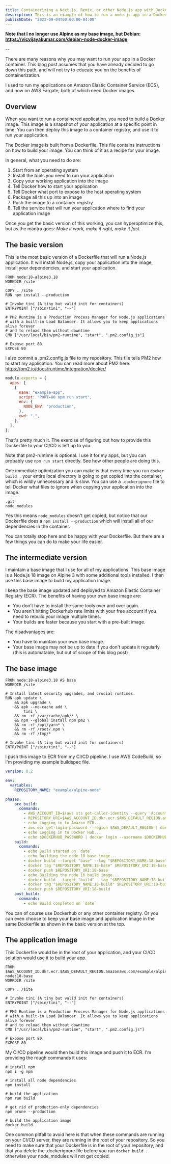 ```yaml
---
title: Containerizing a Next.js, Remix, or other Node.js app with Docker
description: This is an example of how to run a node.js app in a Docker container.
publishDate: "2023-09-04T00:00:00-04:00"
---
```


**Note that I no longer use Alpine as my base image, but Debian: <https://vicvijayakumar.com/debian-node-docker-image>**

--

There are many reasons why you may want to run your app in a Docker container. This blog post assumes that you have already decided to go down this path, and will not try to educate you on the benefits of containerization.

I used to run my applications on Amazon Elastic Container Service (ECS), and now on AWS Fargate, both of which need Docker images.

## Overview

When you want to run a containered application, you need to build a Docker image. This image is a snapshot of your application at a specific point in time. You can then deploy this image to a container registry, and use it to run your application.

The Docker image is built from a Dockerfile. This file contains instructions on how to build your image. You can think of it as a recipe for your image.

In general, what you need to do are:

1. Start from an operating system
2. Install the tools you need to run your application
3. Copy your working application into the image
4. Tell Docker how to start your application
5. Tell Docker what port to expose to the host operating system
6. Package all this up into an image
7. Push the image to a container registry
8. Tell the service that will run your application where to find your application image

Once you get the basic version of this working, you can hyperoptimize this, but as the mantra goes: _Make it work, make it right, make it fast._

## The basic version

This is the most basic version of a Dockerfile that will run a Node.js application. It will install Node.js, copy your application into the image, install your dependencies, and start your application.

```plaintext:Dockerfile showLineNumbers
FROM node:18-alpine3.18
WORKDIR /site

COPY . /site
RUN npm install --production

# Invoke tini (A tiny but valid init for containers)
ENTRYPOINT ["/sbin/tini", "--"]

# PM2 Runtime is a Production Process Manager for Node.js applications
# with a built-in Load Balancer. It allows you to keep applications alive forever
# and to reload them without downtime
CMD ["/usr/local/bin/pm2-runtime", "start", ".pm2.config.js"]

# Expose port 80.
EXPOSE 80
```

I also commit a .pm2.config.js file to my repository. This file tells PM2 how to start my application. You can read more about PM2 here: <https://pm2.io/docs/runtime/integration/docker/>

```plaintext:.pm2.config.js showLineNumbers
module.exports = {
  apps: [
    {
      name: "example-app",
      script: "PORT=80 npm run start",
      env: {
        NODE_ENV: "production",
      },
      cwd: ".",
    },
  ],
};
```

That's pretty much it. The exercise of figuring out how to provide this Dockerfile to your CI/CD is left up to you.

Note that pm2-runtime is optional. I use it for my apps, but you can probably use `npm run start` directly. See how other people are doing this.

One immediate optimization you can make is that every time you run `docker build .` your entire local directory is going to get copied into the container, which is wildly unnecessary and is slow. You can use a `.dockerignore` file to tell Docker what files to ignore when copying your application into the image.

```plaintext:.dockerignore showLineNumbers
.git
node_modules
```

Yes this means `node_modules` doesn't get copied, but notice that our Dockerfile does a `npm install --production` which will install all of our dependencies in the container.

You can totally stop here and be happy with your Dockerfile. But there are a few things you can do to make your life easier.

## The intermediate version

I maintain a base image that I use for all of my applications. This base image is a Node.js 18 image on Alpine 3 with some additional tools installed. I then use this base image to build my application image.

I keep the base image updated and deployed to Amazon Elastic Container Registry (ECR). The benefits of having your own base image are:

- You don't have to install the same tools over and over again.
- You aren't hitting Dockerhub rate limits with your free account if you need to rebuild your image multiple times.
- Your builds are faster because you start with a pre-built image.

The disadvantages are:

- You have to maintain your own base image.
- Your base image may not be up to date if you don't update it regularly. (this is automatable, but out of scope of this blog post)

## The base image

```plaintext:Dockerfile showLineNumbers
FROM node:18-alpine3.18 AS base
WORKDIR /site

# Install latest security upgrades, and crucial runtimes.
RUN apk update \
    && apk upgrade \
    && apk --no-cache add \
        tini \
    && rm -rf /var/cache/apk/* \
    && npm --global install npm pm2 \
    && rm -rf /opt/yarn* \
    && rm -rf /root/.npm \
    && rm -rf /tmp/*

# Invoke tini (A tiny but valid init for containers)
ENTRYPOINT ["/sbin/tini", "--"]
```

I push this image to ECR from my CI/CD pipeline. I use AWS CodeBuild, so I'm providing my example buildspec file.

```plaintext:buildspec.yml showLineNumbers
version: 0.2

env:
  variables:
    REPOSITORY_NAME: "example/alpine-node"

phases:
    pre_build:
      commands:
        - AWS_ACCOUNT_ID=$(aws sts get-caller-identity --query 'Account' --output text)
        - REPOSITORY_URI=$AWS_ACCOUNT_ID.dkr.ecr.$AWS_DEFAULT_REGION.amazonaws.com/$REPOSITORY_NAME
        - echo Logging in to Amazon ECR...
        - aws ecr get-login-password --region $AWS_DEFAULT_REGION | docker login --username AWS --password-stdin $REPOSITORY_URI
        - echo Logging in to Docker Hub...
        - echo $DOCKERHUB_PASSWORD | docker login --username $DOCKERHUB_USERNAME --password-stdin
    build:
      commands:
        - echo Build started on `date`
        - echo Building the node 18 base image...
        - docker build --target "base" --tag "$REPOSITORY_NAME:18-base" 16
        - docker tag "$REPOSITORY_NAME:18-base" $REPOSITORY_URI:18-base
        - docker push $REPOSITORY_URI:18-base
        - echo Building the node 16 build image...
        - docker build --target "build" --tag "$REPOSITORY_NAME:18-build" 16
        - docker tag "$REPOSITORY_NAME:18-build" $REPOSITORY_URI:18-build
        - docker push $REPOSITORY_URI:18-build
    post_build:
      commands:
        - echo Build completed on `date`
```

You can of course use Dockerhub or any other container registry. Or you can even choose to keep your base image and application image in the same Dockerfile as shown in the basic version at the top.

## The application image

This Dockerfile would be in the root of your application, and your CI/CD solution would use it to build your app.

```plaintext:Dockerfile showLineNumbers
FROM $AWS_ACCOUNT_ID.dkr.ecr.$AWS_DEFAULT_REGION.amazonaws.com/example/alpine-node:18-base
WORKDIR /site

COPY . /site

# Invoke tini (A tiny but valid init for containers)
ENTRYPOINT ["/sbin/tini", "--"]

# PM2 Runtime is a Production Process Manager for Node.js applications
# with a built-in Load Balancer. It allows you to keep applications alive forever
# and to reload them without downtime
CMD ["/usr/local/bin/pm2-runtime", "start", ".pm2.config.js"]

# Expose port 80.
EXPOSE 80
```

My CI/CD pipeline would then build this image and push it to ECR. I'm providing the rough commands it uses:

```plaintext
# install npm
npm i -g npm

# install all node dependencies
npm install

# build the application
npm run build

# get rid of production-only dependencies
npm prune --production

# build the application image
docker build .
```

One common pitfall to avoid here is that when these commands are running on your CI/CD server, they are running in the root of your repository. So you need to make sure that your Dockerfile is in the root of your repository, and that you delete the .dockerignore file before you run `docker build .` otherwise your node_modules will not get copied.
